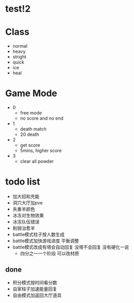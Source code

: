 # test!2

# Class

* normal
* heavy
* stright
* quick
* ice
* heal


# Game Mode

* 0
	* free mode
	* no score and no end
* 1
	* death match
	* 20 death
* 2
	* get score
	* 5mins, higher score
* 3
	* clear all powder


# todo list


* 加大招和充能
* 洞穴大厅加pve
* 失重羊颜色
* 冰冻对生物效果
* 冰冻队伍错误
* 削弱治愈羊
* battle模式柱子按人数生成
* battle模式加快游戏进度 平衡调整
* battle模式改成有塔会自动回复 没塔不会回复 没有硬化一说
	* 四分之一一个阶段 可以改材质


## done

* 积分模式按时间看分数
* 自家柱子加速能量回复
* 自由模式加返回大厅道具